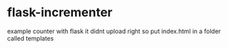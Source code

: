 # flask-incrementer
example counter with flask
it didnt upload right so put index.html in a folder called templates
